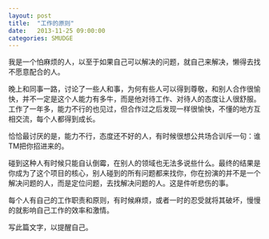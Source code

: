 ```yaml
---
layout: post
title:  "工作的原则"
date:   2013-11-25 09:00:00
categories: SMUDGE
---
```


我是一个怕麻烦的人，以至于如果自己可以解决的问题，就自己来解决，懒得去找不愿意配合的人。



晚上和同事一路，讨论了一些人和事，为何有些人可以得到尊敬，和别人合作很愉快，并不一定是这个人能力有多牛，而是他对待工作、对待人的态度让人很舒服。工作了一年多，能力不行的也见过，但合作过之后发现一样很愉快，不懂的地方互相交流，每个人都得到成长。



恰恰最讨厌的是，能力不行，态度还不好的人，有时候很想公共场合训斥一句：谁TM把你招进来的。



碰到这种人有时候只能自认倒霉，在别人的领域也无法多说些什么。最终的结果是你成为了这个项目的核心，别人碰到的所有问题都来找你，你在扮演的并不是一个解决问题的人，而是定位问题，去找解决问题的人。这是件听悲伤的事。



每个人有自己的工作职责和原则，有时候麻烦，或者一时的忍受就将其破坏，慢慢的就影响自己工作的效率和激情。



写此篇文字，以提醒自己。